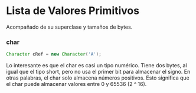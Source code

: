 # Lista de Valores Primitivos
Acompañado de su superclase y tamaños de bytes.

### char
``` java
Character cRef = new Character('A');
```
Lo interesante es que el char es casi un tipo numérico. Tiene dos bytes, al igual que el tipo short, pero no usa el primer bit para almacenar el signo. En otras palabras, el char solo almacena números positivos. Esto significa que el char puede almacenar valores entre 0 y 65536 (2 ^ 16).